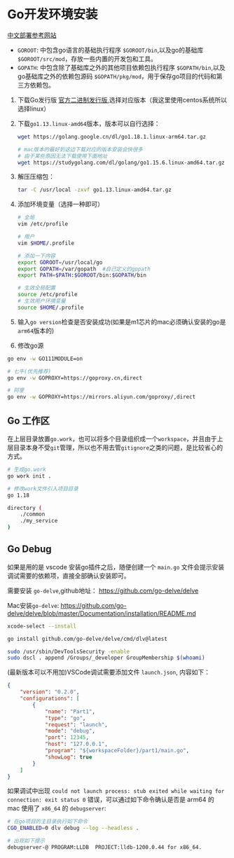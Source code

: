 # Go开发环境安装

[中文部署参考网站](http://docscn.studygolang.com/doc/install#%E5%AE%89%E8%A3%85%E5%8C%85)

* `GOROOT`: 中包含go语言的基础执行程序 `$GOROOT/bin`,以及go的基础库 `$GOROOT/src/mod`，存放一些内置的开发包和工具。
* `GOPATH`: 中包含除了基础库之外的其他项目依赖包执行程序 `$GOPATH/bin`,以及go基础库之外的依赖包源码 `$GOPATH/pkg/mod`，用于保存go项目的代码和第三方依赖包。

1. 下载Go发行版 [官方二进制发行版](https://golang.google.cn/dl/),选择对应版本（我这里使用centos系统所以选择linux）
1. 下载`go1.13.linux-amd64`版本，版本可以自行选择：
    ```bash
    wget https://golang.google.cn/dl/go1.18.1.linux-arm64.tar.gz
    
    # mac版本的最好到这边下载对应的版本安装会快很多
    # 由于某些原因无法下载使用下面地址
    wget https://studygolang.com/dl/golang/go1.15.6.linux-amd64.tar.gz
    ```
1. 解压压缩包：
    ```bash
    tar -C /usr/local -zxvf go1.13.linux-amd64.tar.gz
    ```
1. 添加环境变量（选择一种即可）
    ```bash
    # 全局
    vim /etc/profile

    # 用户
    vim $HOME/.profile

    # 添加一下内容
    export GOROOT=/usr/local/go
    export GOPATH=/var/gopath  #自己定义的gopath
    export PATH=$PATH:$GOROOT/bin:$GOPATH/bin

    # 生效全局配置
    source /etc/profile
    # 生效用户环境变量
    source $HOME/.profile
    ```
1. 输入`go version`检查是否安装成功(如果是m1芯片的mac必须确认安装的go是`arm64`版本的)

1. 修改go源

```bash
go env -w GO111MODULE=on

# 七牛(优先推荐)
go env -w GOPROXY=https://goproxy.cn,direct

# 阿里
go env -w GOPROXY=https://mirrors.aliyun.com/goproxy/,direct
```

## Go 工作区

在上层目录放置`go.work`，也可以将多个目录组织成一个`workspace`，并且由于上层目录本身不受`git`管理，所以也不用去管`gitignore`之类的问题，是比较省心的方式。

```bash
# 生成go.work
go work init .

# 修改work文件引入项目目录
go 1.18

directory (
    ./common
    ./my_service
)
```

## Go Debug

如果是用的是 vscode 安装go插件之后，随便创建一个 `main.go` 文件会提示安装调试需要的依赖项，直接全部确认安装即可。

需要安装 `go-delve`,github地址： https://github.com/go-delve/delve

Mac安装`go-delve`: https://github.com/go-delve/delve/blob/master/Documentation/installation/README.md

```bash
xcode-select --install

go install github.com/go-delve/delve/cmd/dlv@latest

sudo /usr/sbin/DevToolsSecurity -enable
sudo dscl . append /Groups/_developer GroupMembership $(whoami)
```

(最新版本可以不用加)VSCode调试需要添加文件 `launch.json`, 内容如下：

```json
{
    "version": "0.2.0",
    "configurations": [
        {
            "name": "Part1",
            "type": "go",
            "request": "launch",
            "mode": "debug",
            "port": 12345,
            "host": "127.0.0.1",
            "program": "${workspaceFolder}/part1/main.go",
            "showLog": true
        }
    ]
}
```

如果调试中出现 `could not launch process: stub exited while waiting for connection: exit status 0` 错误，可以通过如下命令确认是否是 arm64 的 mac 使用了 `x86_64` 的 `debugserver`:

```bash
# 在go项目的主目录执行如下命令
CGO_ENABLED=0 dlv debug --log --headless .

# 出现如下提示
debugserver-@ PROGRAM:LLDB  PROJECT:lldb-1200.0.44 for x86_64.
```